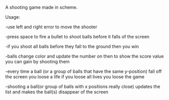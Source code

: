 A shooting game made in scheme.

Usage: 

-use left and right error to move the shooter

-press space to fire a bullet to shoot balls before it falls of the screen

-if you shoot all balls before they fall to the ground then you win

-balls change color and update the number on then to show  the score value you can gain by shooting them

-every time a ball (or a group of balls that have the same y-position) fall off the screen you loose a life if you loose all lives you loose the game

-shooting a ball(or group of balls with x positions really close) updates the list and makes the ball(s) disappear of the screen